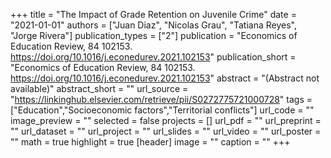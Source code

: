 +++
title = "The Impact of Grade Retention on Juvenile Crime"
date = "2021-01-01"
authors = ["Juan Diaz", "Nicolas Grau", "Tatiana Reyes", "Jorge Rivera"]
publication_types = ["2"]
publication = "Economics of Education Review, 84 102153. https://doi.org/10.1016/j.econedurev.2021.102153"
publication_short = "Economics of Education Review, 84 102153. https://doi.org/10.1016/j.econedurev.2021.102153"
abstract = "(Abstract not available)"
abstract_short = ""
url_source = "https://linkinghub.elsevier.com/retrieve/pii/S0272775721000728"
tags = ["Education","Socioeconomic factors","Territorial conflicts"]
url_code = ""
image_preview = ""
selected = false
projects = []
url_pdf = ""
url_preprint = ""
url_dataset = ""
url_project = ""
url_slides = ""
url_video = ""
url_poster = ""
math = true
highlight = true
[header]
image = ""
caption = ""
+++
